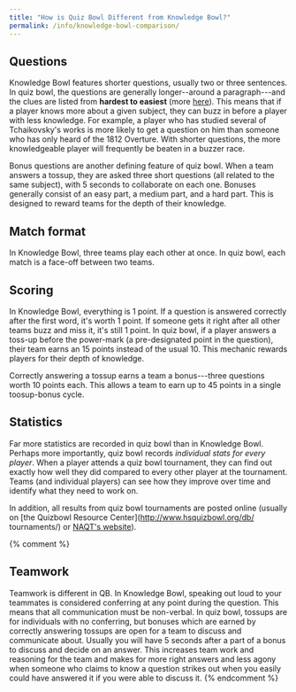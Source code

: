 ```yaml
---
title: "How is Quiz Bowl Different from Knowledge Bowl?"
permalink: /info/knowledge-bowl-comparison/
---
```


## Questions

Knowledge Bowl features shorter questions, usually two or three sentences. In
quiz bowl, the questions are generally longer--around a paragraph---and the
clues are listed from **hardest to easiest** (more [here](/info/pyramidal)).
This means that if a player knows more about a given subject, they can buzz in
before a player with less knowledge. For example, a player who has studied
several of Tchaikovsky's works is more likely to get a question on him than
someone who has only heard of the 1812 Overture. With shorter questions, the
more knowledgeable player will frequently be beaten in a buzzer race.

Bonus questions are another defining feature of quiz bowl. When a team answers a
tossup, they are asked three short questions (all related to the same subject),
with 5 seconds to collaborate on each one. Bonuses generally consist of an easy
part, a medium part, and a hard part. This is designed to reward teams for the
depth of their knowledge.

## Match format

In Knowledge Bowl, three teams play each other at once. In quiz bowl, each match
is a face-off between two teams.

## Scoring

In Knowledge Bowl, everything is 1 point. If a question is answered correctly
after the first word, it's worth 1 point. If someone gets it right after all
other teams buzz and miss it, it's still 1 point. In quiz bowl, if a player
answers a toss-up before the power-mark (a pre-designated point in the
question), their team earns an 15 points instead of the usual 10. This mechanic
rewards players for their depth of knowledge.

Correctly answering a tossup earns a team a bonus---three questions worth 10
points each. This allows a team to earn up to 45 points in a single toosup-bonus
cycle.

## Statistics

Far more statistics are recorded in quiz bowl than in Knowledge Bowl. Perhaps
more importantly, quiz bowl records *individual stats for every player*. When a
player attends a quiz bowl tournament, they can find out exactly how well they
did compared to every other player at the tournament. Teams (and individual
players) can see how they improve over time and identify what they need to work
on.

In addition, all results from quiz bowl tournaments are posted online (usually
on [the Quizbowl Resource Center](http://www.hsquizbowl.org/db/ tournaments/) or
[NAQT's website](https://www.naqt.com/stats/results.jsp)).

{% comment %}
## Teamwork

Teamwork is different in QB. In Knowledge Bowl, speaking out loud to your
teammates is considered conferring at any point during the question. This means
that all communication must be non-verbal. In quiz bowl, tossups are for
individuals with no conferring, but bonuses which are earned by correctly
answering tossups are open for a team to discuss and communicate about. Usually
you will have 5 seconds after a part of a bonus to discuss and decide on an
answer. This increases team work and reasoning for the team and makes for more
right answers and less agony when someone who claims to know a question strikes
out when you easily could have answered it if you were able to discuss it.
{% endcomment %}
